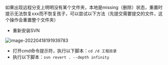 如果出现远程分支上明明没有某个文件夹，本地是missing（删除）状态，重置时提示无法恢复xxx而不恢复孩子，可以尝试以下方法（先提交需要提交的文件，这个操作会重置整个文件夹）

- 重新安装SVN

![image-20220418191939783](https://fastly.jsdelivr.net/gh/YuzikiRain/ImageBed/img/image-20220418191939783.png)

- 打开cmd命令提示符，执行以下脚本：`cd /d 工程目录`
- 执行以下脚本：`svn revert . --depth infinity`